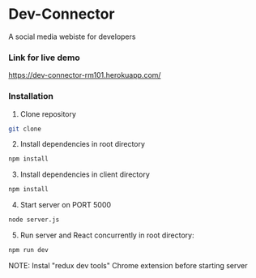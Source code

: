 # Dev-Connector
A social media webiste for developers

### Link for live demo
https://dev-connector-rm101.herokuapp.com/

### Installation
1. Clone repository
```sh 
git clone
```
2. Install dependencies in root directory
```sh 
npm install
```
3. Install dependencies in client directory

```sh 
npm install
```


4. Start server on PORT 5000
```sh 
node server.js
```

5. Run server and React concurrently in root directory:
```sh
npm run dev
```

NOTE: Instal "redux dev tools" Chrome extension before starting server
